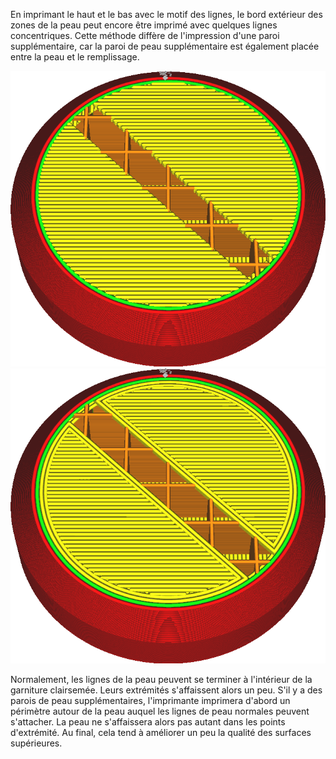 En imprimant le haut et le bas avec le motif des lignes, le bord extérieur des zones de la peau peut encore être imprimé avec quelques lignes concentriques. Cette méthode diffère de l'impression d'une paroi supplémentaire, car la paroi de peau supplémentaire est également placée entre la peau et le remplissage.

![Pas de contour de peau supplémentaire](../../../articles/images/skin_outline_count_0.png)
![Deux contours de peau supplémentaires](../../../articles/images/skin_outline_count_2.png)

Normalement, les lignes de la peau peuvent se terminer à l'intérieur de la garniture clairsemée. Leurs extrémités s'affaissent alors un peu. S'il y a des parois de peau supplémentaires, l'imprimante imprimera d'abord un périmètre autour de la peau auquel les lignes de peau normales peuvent s'attacher. La peau ne s'affaissera alors pas autant dans les points d'extrémité. Au final, cela tend à améliorer un peu la qualité des surfaces supérieures.

